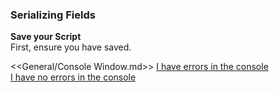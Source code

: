 ### Serializing Fields

**Save your Script**  
First, ensure you have saved.  

<<General/Console Window.md>>
[I have errors in the console](Serialization/Serialization%20with%20errors.md)  
[I have no errors in the console](Serialization/Serialization%201.md)